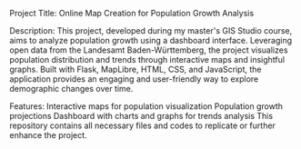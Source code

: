 Project Title: Online Map Creation for Population Growth Analysis

Description:
This project, developed during my master's GIS Studio course, aims to analyze population growth using a dashboard interface. Leveraging open data from the Landesamt Baden-Württemberg, the project visualizes population distribution and trends through interactive maps and insightful graphs. Built with Flask, MapLibre, HTML, CSS, and JavaScript, the application provides an engaging and user-friendly way to explore demographic changes over time.

Features:
Interactive maps for population visualization
Population growth projections
Dashboard with charts and graphs for trends analysis
This repository contains all necessary files and codes to replicate or further enhance the project.
